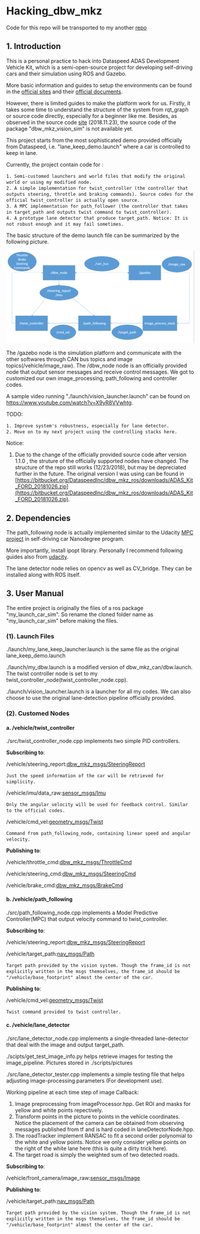 # Hacking_dbw_mkz

Code for this repo will be transported to my another [repo](https://github.com/Owen-Liuyuxuan/final_design_ws) 

## 1. Introduction
This is a personal practice to hack into Dataspeed ADAS Development Vehicle Kit, which is a semi-open-source project for developing 
self-driving cars and their simulation using ROS and Gazebo.

More basic information and guides to setup the environments can be found in the [official sites](https://bitbucket.org/DataspeedInc/dbw_mkz_ros) and their [official documents](https://bitbucket.org/DataspeedInc/dbw_mkz_ros/src/4f3e09f7c23e6cb3672092d3c194569a109d884d/ROS_SETUP.md?fileviewer=file-view-default).

However, there is limited guides to make the platform work for us. 
Firstly, it takes some time to understand the structure of the system from rqt_graph or source code directly, especially for a beginner like me. Besides, as observed in the source code [site](https://bitbucket.org/DataspeedInc/dbw_mkz_ros/src) (2018.11.23), the source code of the package "dbw_mkz_vision_sim" is not available yet.

This project starts from the most sophisticated demo provided officially from Dataspeed, i.e. "lane_keep_demo.launch" where a car is controlled to keep in lane.

Currently, the project contain code for :

    1. Semi-customed launchers and world files that modify the original world or using my modified node.
    2. A simple implementation for twist_controller (the controller that outputs steering, throttle and braking commands). Source codes for the official twist_controller is actually open source.
    3. A MPC implementation for path_follower (the controller that takes in target_path and outputs twist command to twist_controller).
    4. A prototype lane detector that produce target_path. Notice: It is not robust enough and it may fail sometimes.

The basic structure of the demo launch file can be summarized by the following picture.

![systempicture](./picture_for_markdown/basic_structure.png)

The /gazebo node is the simulation platform and communicate with the other softwares through CAN bus topics and image topics(/vehicle/image_raw). The /dbw_node node is an officially provided node that output sensor messages and receive control messages. We got to customized our own image_processing, path_following and controller codes.

A sample video running "./launch/vision_launcher.launch" can be found on https://www.youtube.com/watch?v=X9yR8VVwhtg.

TODO:

    1. Improve system's robustness, especially for lane detector.
    2. Move on to my next project using the controlling stacks here.


Notice:

1. Due to the change of the officially provided source code after version 1.1.0 , the struture of the officially supported nodes have changed. The structure of the repo still works (12/23/2018), but may be depreciated further in the future. The original version I was using can be found in [https://bitbucket.org/DataspeedInc/dbw_mkz_ros/downloads/ADAS_Kit_FORD_20181026.zip](https://bitbucket.org/DataspeedInc/dbw_mkz_ros/downloads/ADAS_Kit_FORD_20181026.zip).


## 2. Dependencies
The path_following node is actually implemented similar to the Udacity [MPC project](https://github.com/udacity/CarND-MPC-Project) in self-driving car Nanodegree program. 

More importantly, install ipopt library. Personally I recommend following guides also from [udacity](https://github.com/udacity/CarND-MPC-Project/blob/master/install_Ipopt_CppAD.md). 

The lane detector node relies on opencv as well as CV_bridge. They can be installed along with ROS itself.
## 3. User Manual

The entire project is originally the files of a ros package "my_launch_car_sim". So rename the cloned folder name as "my_launch_car_sim" before making the files.

### (1). Launch Files
./launch/my_lane_keep_launcher.launch is the same file as the original lane_keep_demo.launch

./launch/my_dbw.launch is a modified version of dbw_mkz_can/dbw.launch. The twist controller node is set to my twist_controller_node(twist_controller_node.cpp).

./launch/vision_launcher.launch is a launcher for all my codes. We can also choose to use the original lane-detection pipeline officially provided.

### (2). Customed Nodes

#### a. /vehicle/twist_controller
./src/twist_controller_node.cpp implements two simple PID controllers. 

<b>Subscribing to</b>:

/vehicle/steering_report:[dbw_mkz_msgs/SteeringReport](https://bitbucket.org/DataspeedInc/dbw_mkz_ros/src/4f3e09f7c23e6cb3672092d3c194569a109d884d/dbw_mkz_msgs/msg/SteeringReport.msg?at=default&fileviewer=file-view-default)

    Just the speed information of the car will be retrieved for simplicity.

/vehicle/imu/data_raw:[sensor_msgs/Imu](http://docs.ros.org/api/sensor_msgs/html/msg/Imu.html)

    Only the angular velocity will be used for feedback control. Similar to the official codes.

/vehicle/cmd_vel:[geometry_msgs/Twist](http://docs.ros.org/api/geometry_msgs/html/msg/Twist.html)

    Command from path_following_node, containing linear speed and angular velocity.

<b>Publishing to</b>:

/vehicle/throttle_cmd:[dbw_mkz_msgs/ThrottleCmd](https://bitbucket.org/DataspeedInc/dbw_mkz_ros/src/4f3e09f7c23e6cb3672092d3c194569a109d884d/dbw_mkz_msgs/msg/ThrottleCmd.msg?at=default&fileviewer=file-view-default)

/vehicle/steering_cmd:[dbw_mkz_msgs/SteeringCmd](https://bitbucket.org/DataspeedInc/dbw_mkz_ros/src/4f3e09f7c23e6cb3672092d3c194569a109d884d/dbw_mkz_msgs/msg/SteeringCmd.msg?at=default&fileviewer=file-view-default)

/vehicle/brake_cmd:[dbw_mkz_msgs/BrakeCmd](https://bitbucket.org/DataspeedInc/dbw_mkz_ros/src/4f3e09f7c23e6cb3672092d3c194569a109d884d/dbw_mkz_msgs/msg/BrakeCmd.msg?at=default&fileviewer=file-view-default)

#### b. /vehicle/path_following
./src/path_following_node.cpp implements a Model Predictive Controller(MPC) that output velocity command to twist_controller.

<b>Subscribing to</b>:

/vehicle/steering_report:[dbw_mkz_msgs/SteeringReport](https://bitbucket.org/DataspeedInc/dbw_mkz_ros/src/4f3e09f7c23e6cb3672092d3c194569a109d884d/dbw_mkz_msgs/msg/SteeringReport.msg?at=default&fileviewer=file-view-default)

/vehicle/target_path:[nav_msgs/Path](http://docs.ros.org/api/nav_msgs/html/msg/Path.html)

    Target path provided by the vision system. Though the frame_id is not explicitly written in the msgs themselves, the frame_id should be "/vehicle/base_footprint" almost the center of the car.

<b>Publishing to</b>:

/vehicle/cmd_vel:[geometry_msgs/Twist](http://docs.ros.org/api/geometry_msgs/html/msg/Twist.html)

    Twist command provided to twist controller.

#### c. /vehicle/lane_detector
./src/lane_detector_node.cpp implements a single-threaded lane-detector that deal with the image and output target_path.

./scipts/get_test_image_info.py helps retrieve images for testing the image_pipeline. Pictures stored in ./scripts/pictures

./src/lane_detector_tester.cpp implements a simple testing file that helps adjusting image-processing parameters (For development use).

Working pipeline at each time step of image Callback:

1. Image preprocessing from imageProcessor.hpp. Get ROI and masks for yellow and white points repectively.
2. Transform points in the picture to points in the vehicle coordinates. Notice the placement of the camera can be obtained from observing messages published from tf and is hard coded in laneDetectorNode.hpp.
3. The roadTracker implement RANSAC to fit a second order polynomial to the white and yellow points. Notice we only consider yellow points on the right of the white lane here (this is quite a dirty trick here).
4. The target road is simply the weighted sum of two detected roads.


<b>Subscribing to</b>:

/vehicle/front_camera/image_raw:[sensor_msgs/Image](http://docs.ros.org/melodic/api/sensor_msgs/html/msg/Image.html)



<b>Publishing to</b>:

/vehicle/target_path:[nav_msgs/Path](http://docs.ros.org/api/nav_msgs/html/msg/Path.html)

    Target path provided by the vision system. Though the frame_id is not explicitly written in the msgs themselves, the frame_id should be "/vehicle/base_footprint" almost the center of the car.
